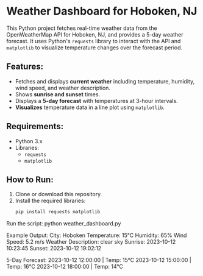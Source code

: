 # Weather Dashboard for Hoboken, NJ

This Python project fetches real-time weather data from the OpenWeatherMap API for Hoboken, NJ, and provides a 5-day weather forecast. It uses Python's `requests` library to interact with the API and `matplotlib` to visualize temperature changes over the forecast period.

## Features:
- Fetches and displays **current weather** including temperature, humidity, wind speed, and weather description.
- Shows **sunrise and sunset** times.
- Displays a **5-day forecast** with temperatures at 3-hour intervals.
- **Visualizes** temperature data in a line plot using `matplotlib`.

## Requirements:
- Python 3.x
- Libraries:
  - `requests`
  - `matplotlib`

## How to Run:
1. Clone or download this repository.
2. Install the required libraries:
   ```bash
   pip install requests matplotlib

Run the script: python weather_dashboard.py

Example Output:
City: Hoboken
Temperature: 15°C
Humidity: 65%
Wind Speed: 5.2 m/s
Weather Description: clear sky
Sunrise: 2023-10-12 10:23:45
Sunset: 2023-10-12 19:02:12

5-Day Forecast:
2023-10-12 12:00:00 | Temp: 15°C
2023-10-12 15:00:00 | Temp: 16°C
2023-10-12 18:00:00 | Temp: 14°C

